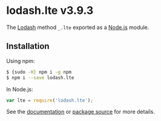 # lodash.lte v3.9.3

The [Lodash](https://lodash.com/) method `_.lte` exported as a [Node.js](https://nodejs.org/) module.

## Installation

Using npm:
```bash
$ {sudo -H} npm i -g npm
$ npm i --save lodash.lte
```

In Node.js:
```js
var lte = require('lodash.lte');
```

See the [documentation](https://lodash.com/docs#lte) or [package source](https://github.com/lodash/lodash/blob/3.9.3-npm-packages/lodash.lte) for more details.
